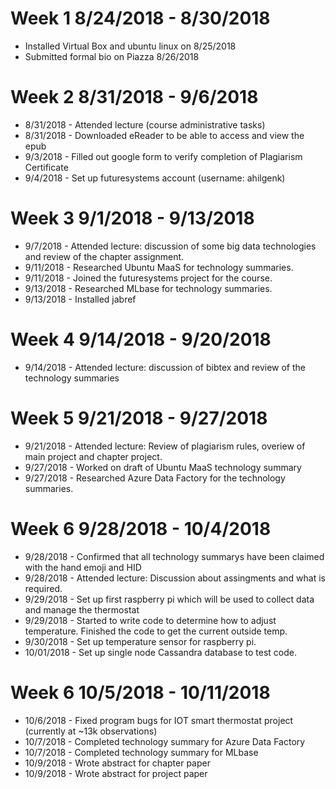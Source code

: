 Week 1 8/24/2018 - 8/30/2018
============================

* Installed Virtual Box and ubuntu linux on 8/25/2018
* Submitted formal bio on Piazza 8/26/2018

Week 2 8/31/2018 - 9/6/2018
===========================

* 8/31/2018 - Attended lecture (course administrative tasks) 
* 8/31/2018 - Downloaded eReader to be able to access and view the epub
* 9/3/2018 - Filled out google form to verify completion of Plagiarism Certificate
* 9/4/2018 - Set up futuresystems account (username: ahilgenk)

Week 3 9/1/2018 - 9/13/2018
===========================

* 9/7/2018 - Attended lecture: discussion of some big data technologies and review of the chapter assignment.
* 9/11/2018 - Researched Ubuntu MaaS for technology summaries.
* 9/11/2018 - Joined the futuresystems project for the course.
* 9/13/2018 - Researched MLbase for technology summaries.
* 9/13/2018 - Installed jabref

Week 4 9/14/2018 - 9/20/2018
============================

* 9/14/2018 - Attended lecture: discussion of bibtex and review of the technology summaries

Week 5 9/21/2018 - 9/27/2018
============================

* 9/21/2018 - Attended lecture:  Review of plagiarism rules, overiew of main project and chapter project.
* 9/27/2018 - Worked on draft of Ubuntu MaaS technology summary
* 9/27/2018 - Researched Azure Data Factory for the technology summaries.

Week 6 9/28/2018 - 10/4/2018
============================

* 9/28/2018 - Confirmed that all technology summarys have been claimed with the hand emoji and HID
* 9/28/2018 - Attended lecture: Discussion about assingments and what is required.
* 9/29/2018 - Set up first raspberry pi which will be used to collect data and manage the thermostat
* 9/29/2018 - Started to write code to determine how to adjust temperature.  Finished the code to get the current outside temp.
* 9/30/2018 - Set up temperature sensor for raspberry pi.
* 10/01/2018 - Set up single node Cassandra database to test code. 

Week 6 10/5/2018 - 10/11/2018
=============================

* 10/6/2018 - Fixed program bugs for IOT smart thermostat project (currently at ~13k observations)
* 10/7/2018 - Completed technology summary for Azure Data Factory
* 10/7/2018 - Completed technology summary for MLbase
* 10/9/2018 - Wrote abstract for chapter paper
* 10/9/2018 - Wrote abstract for project paper


